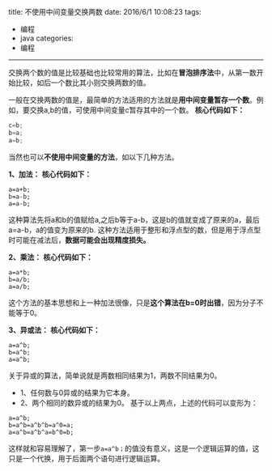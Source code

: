 title: 不使用中间变量交换两数
date: 2016/6/1 10:08:23
tags:
- 编程
- java
categories:
- 编程
---


交换两个数的值是比较基础也比较常用的算法，比如在**冒泡排序法**中，从第一数开始比较，如后一个数比其小则交换两数的值。

一般在交换两数的值是，最简单的方法适用的方法就是**用中间变量暂存一个数**。例如，要交换a,b的值，可使用中间变量c暂存其中的一个数。
**核心代码如下：**
```java
c=b;
b=a;
a=b;
```

<!-- more -->

当然也可以**不使用中间变量的方法**，如以下几种方法。

**1、加法：**
**核心代码如下：**
```
a=a+b;
b=a-b;
a=a-b;
```
这种算法先将a和b的值赋给a,之后b等于a-b，这是b的值就变成了原来的a，最后a=a-b，a的值变为原来的b.
这种方法适用于整形和浮点型的数，但是用于浮点型时可能在减法后，**数据可能会出现精度损失。**


**2、乘法：**
**核心代码如下：**
```
a=a*b;
b=a/b;
a=a/b;
```
这个方法的基本思想和上一种加法很像，只是**这个算法在b=0时出错**，因为分子不能等于0。

**3、异或法：**
**核心代码如下：**
```
a=a^b;
b=a^b;
a=a^b;
```
关于异或的算法，简单说就是两数相同结果为1，两数不同结果为0。
- 1、任何数与0异或的结果为它本身。
- 2、两个相同的数异或的结果为0。
基于以上两点，上述的代码可以变形为：
```
a=a^b;
b=a^b=a^b^b=a^0=a;
a=a^b=a^b^a=b^0=b;
```
这样就和容易理解了，第一步`a=a^b；`的值没有意义，这是一个逻辑运算的值，这只是一个代换，用于后面两个语句进行逻辑运算。
